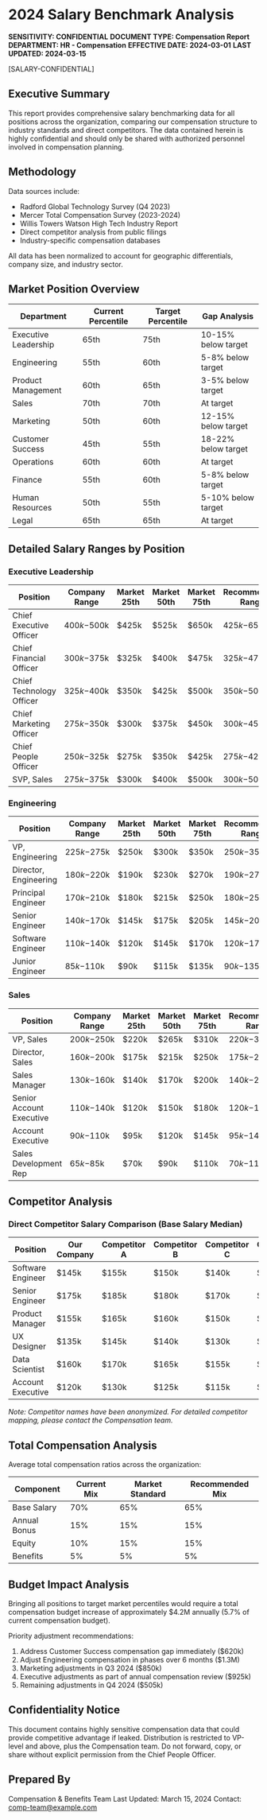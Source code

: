 # 2024 Salary Benchmark Analysis

**SENSITIVITY: CONFIDENTIAL**
**DOCUMENT TYPE: Compensation Report**
**DEPARTMENT: HR - Compensation**
**EFFECTIVE DATE: 2024-03-01**
**LAST UPDATED: 2024-03-15**

[SALARY-CONFIDENTIAL]

## Executive Summary

This report provides comprehensive salary benchmarking data for all positions across the organization, comparing our compensation structure to industry standards and direct competitors. The data contained herein is highly confidential and should only be shared with authorized personnel involved in compensation planning.

## Methodology

Data sources include:

- Radford Global Technology Survey (Q4 2023)
- Mercer Total Compensation Survey (2023-2024)
- Willis Towers Watson High Tech Industry Report
- Direct competitor analysis from public filings
- Industry-specific compensation databases

All data has been normalized to account for geographic differentials, company size, and industry sector.

## Market Position Overview

| Department           | Current Percentile | Target Percentile | Gap Analysis        |
| -------------------- | ------------------ | ----------------- | ------------------- |
| Executive Leadership | 65th               | 75th              | 10-15% below target |
| Engineering          | 55th               | 60th              | 5-8% below target   |
| Product Management   | 60th               | 65th              | 3-5% below target   |
| Sales                | 70th               | 70th              | At target           |
| Marketing            | 50th               | 60th              | 12-15% below target |
| Customer Success     | 45th               | 55th              | 18-22% below target |
| Operations           | 60th               | 60th              | At target           |
| Finance              | 55th               | 60th              | 5-8% below target   |
| Human Resources      | 50th               | 55th              | 5-10% below target  |
| Legal                | 65th               | 65th              | At target           |

## Detailed Salary Ranges by Position

### Executive Leadership

| Position                 | Company Range | Market 25th | Market 50th | Market 75th | Recommended Range |
| ------------------------ | ------------- | ----------- | ----------- | ----------- | ----------------- |
| Chief Executive Officer  | $400k-$500k   | $425k       | $525k       | $650k       | $425k-$650k       |
| Chief Financial Officer  | $300k-$375k   | $325k       | $400k       | $475k       | $325k-$475k       |
| Chief Technology Officer | $325k-$400k   | $350k       | $425k       | $500k       | $350k-$500k       |
| Chief Marketing Officer  | $275k-$350k   | $300k       | $375k       | $450k       | $300k-$450k       |
| Chief People Officer     | $250k-$325k   | $275k       | $350k       | $425k       | $275k-$425k       |
| SVP, Sales               | $275k-$375k   | $300k       | $400k       | $500k       | $300k-$500k       |

### Engineering

| Position              | Company Range | Market 25th | Market 50th | Market 75th | Recommended Range |
| --------------------- | ------------- | ----------- | ----------- | ----------- | ----------------- |
| VP, Engineering       | $225k-$275k   | $250k       | $300k       | $350k       | $250k-$350k       |
| Director, Engineering | $180k-$220k   | $190k       | $230k       | $270k       | $190k-$270k       |
| Principal Engineer    | $170k-$210k   | $180k       | $215k       | $250k       | $180k-$250k       |
| Senior Engineer       | $140k-$170k   | $145k       | $175k       | $205k       | $145k-$205k       |
| Software Engineer     | $110k-$140k   | $120k       | $145k       | $170k       | $120k-$170k       |
| Junior Engineer       | $85k-$110k    | $90k        | $115k       | $135k       | $90k-$135k        |

### Sales

| Position                 | Company Range | Market 25th | Market 50th | Market 75th | Recommended Range |
| ------------------------ | ------------- | ----------- | ----------- | ----------- | ----------------- |
| VP, Sales                | $200k-$250k   | $220k       | $265k       | $310k       | $220k-$310k       |
| Director, Sales          | $160k-$200k   | $175k       | $215k       | $250k       | $175k-$250k       |
| Sales Manager            | $130k-$160k   | $140k       | $170k       | $200k       | $140k-$200k       |
| Senior Account Executive | $110k-$140k   | $120k       | $150k       | $180k       | $120k-$180k       |
| Account Executive        | $90k-$110k    | $95k        | $120k       | $145k       | $95k-$145k        |
| Sales Development Rep    | $65k-$85k     | $70k        | $90k        | $110k       | $70k-$110k        |

## Competitor Analysis

### Direct Competitor Salary Comparison (Base Salary Median)

| Position          | Our Company | Competitor A | Competitor B | Competitor C | Competitor D |
| ----------------- | ----------- | ------------ | ------------ | ------------ | ------------ |
| Software Engineer | $145k       | $155k        | $150k        | $140k        | $160k        |
| Senior Engineer   | $175k       | $185k        | $180k        | $170k        | $190k        |
| Product Manager   | $155k       | $165k        | $160k        | $150k        | $170k        |
| UX Designer       | $135k       | $145k        | $140k        | $130k        | $150k        |
| Data Scientist    | $160k       | $170k        | $165k        | $155k        | $175k        |
| Account Executive | $120k       | $130k        | $125k        | $115k        | $135k        |

_Note: Competitor names have been anonymized. For detailed competitor mapping, please contact the Compensation team._

## Total Compensation Analysis

Average total compensation ratios across the organization:

| Component    | Current Mix | Market Standard | Recommended Mix |
| ------------ | ----------- | --------------- | --------------- |
| Base Salary  | 70%         | 65%             | 65%             |
| Annual Bonus | 15%         | 15%             | 15%             |
| Equity       | 10%         | 15%             | 15%             |
| Benefits     | 5%          | 5%              | 5%              |

## Budget Impact Analysis

Bringing all positions to target market percentiles would require a total compensation budget increase of approximately $4.2M annually (5.7% of current compensation budget).

Priority adjustment recommendations:

1. Address Customer Success compensation gap immediately ($620k)
2. Adjust Engineering compensation in phases over 6 months ($1.3M)
3. Marketing adjustments in Q3 2024 ($850k)
4. Executive adjustments as part of annual compensation review ($925k)
5. Remaining adjustments in Q4 2024 ($505k)

## Confidentiality Notice

This document contains highly sensitive compensation data that could provide competitive advantage if leaked. Distribution is restricted to VP-level and above, plus the Compensation team. Do not forward, copy, or share without explicit permission from the Chief People Officer.

## Prepared By

Compensation & Benefits Team
Last Updated: March 15, 2024
Contact: comp-team@example.com
